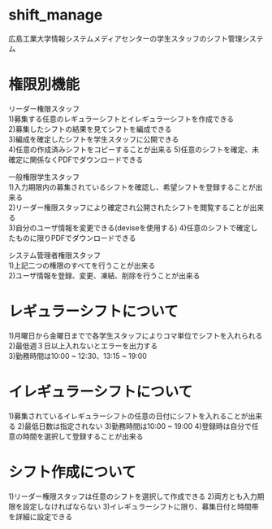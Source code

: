 shift_manage
============
広島工業大学情報システムメディアセンターの学生スタッフのシフト管理システム


権限別機能
==========
リーダー権限スタッフ  
1)募集する任意のレギュラーシフトとイレギュラーシフトを作成できる  
2)募集したシフトの結果を見てシフトを編成できる  
3)編成を確定したシフトを学生スタッフに公開できる  
4)任意の作成済みシフトをコピーすることが出来る
5)任意のシフトを確定、未確定に関係なくPDFでダウンロードできる

一般権限学生スタッフ  
1)入力期限内の募集されているシフトを確認し、希望シフトを登録することが出来る  
2)リーダー権限スタッフにより確定され公開されたシフトを閲覧することが出来る  
3)自分のユーザ情報を変更できる(deviseを使用する)
4)任意のシフトで確定したものに限りPDFでダウンロードできる

システム管理者権限スタッフ  
1)上記二つの権限のすべてを行うことが出来る  
2)ユーザ情報を登録、変更、凍結、削除を行うことが出来る  


レギュラーシフトについて
========================
1)月曜日から金曜日までで各学生スタッフによりコマ単位でシフトを入れられる  
2)最低週３日以上入れないとエラーを出力する  
3)勤務時間は10:00 ~ 12:30、13:15 ~ 19:00

イレギュラーシフトについて
==========================
1)募集されているイレギュラーシフトの任意の日付にシフトを入れることが出来る
2)最低日数は指定されない
3)勤務時間は10:00 ~ 19:00
4)登録時は自分で任意の時間を選択して登録することが出来る  

シフト作成について
==================
1)リーダー権限スタッフは任意のシフトを選択して作成できる
2)両方とも入力期限を設定しなければならない
3)イレギュラーシフトに限り、募集日付と時間帯を詳細に設定できる

